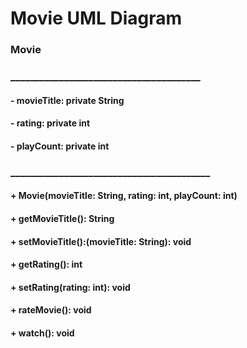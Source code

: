 # Movie UML Diagram

### Movie
### _______________________________________
#### - movieTitle: private String
#### - rating: private int
#### - playCount: private int
### _________________________________________
#### + Movie(movieTitle: String, rating: int, playCount: int)
#### + getMovieTitle(): String
#### + setMovieTitle():(movieTitle: String): void
#### + getRating(): int
#### + setRating(rating: int): void
#### + rateMovie(): void
#### + watch(): void